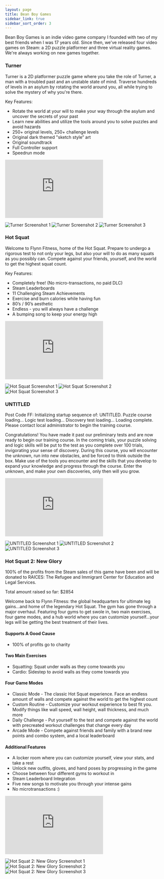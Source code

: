 ```yaml
---
layout: page
title: Bean Boy Games
sidebar_link: true
sidebar_sort_order: 3
---
```


Bean Boy Games is an indie video game company I founded with two of my best friends when I was 17 years old. Since then, we've released four video games on Steam: a 2D puzzle platformer and three virtual reality games. We're always working on new games together.

### Turner
Turner is a 2D platformer puzzle game where you take the role of Turner, a man with a troubled past and an unstable state of mind. Traverse hundreds of levels in an asylum by rotating the world around you, all while trying to solve the mystery of why you're there.

Key Features:
* Rotate the world at your will to make your way through the asylum and uncover the secrets of your past
* Learn new abilities and utilize the tools around you to solve puzzles and avoid hazards
* 250+ original levels, 250+ challenge levels
* Original dark themed "sketch style” art
* Original soundtrack
* Full Controller support
* Speedrun mode

<iframe src="https://store.steampowered.com/widget/499340/?t=Turner" frameborder="0" width="320" height="190"></iframe>

![Turner Screenshot 1](/assets/images/turner-1.jpg)
![Turner Screenshot 2](/assets/images/turner-2.jpg)
![Turner Screenshot 3](/assets/images/turner-3.jpg)

### Hot Squat
Welcome to Flynn Fitness, home of the Hot Squat. Prepare to undergo a rigorous test to not only your legs, but also your will to do as many squats as you possibly can. Compete against your friends, yourself, and the world to get the highest squat count.

Key Features:
* Completely free! (No micro-transactions, no paid DLC)
* Steam Leaderboards
* 11 Challenging Steam Achievements
* Exercise and burn calories while having fun
* 80’s / 90’s aesthetic
* Endless - you will always have a challenge
* A bumping song to keep your energy high

<iframe src="https://store.steampowered.com/widget/553590/?t=Hot%20Squat" frameborder="0" width="320" height="190"></iframe>

![Hot Squat Screenshot 1](/assets/images/hot-squat-1.jpg)
![Hot Squat Screenshot 2](/assets/images/hot-squat-2.jpg)
![Hot Squat Screenshot 3](/assets/images/hot-squat-3.jpg)

### UNTITLED
Post Code FF: Initializing startup sequence of: UNTITLED. Puzzle course loading… Logic test loading… Discovery test loading… Loading complete. Please contact local administrator to begin the training course.

Congratulations! You have made it past our preliminary tests and are now ready to begin our training course. In the coming trials, your puzzle solving and logic skills will be put to the test as you complete over 100 trials, invigorating your sense of discovery. During this course, you will encounter the unknown, run into new obstacles, and be forced to think outside the box. Make use of the tools you encounter and the skills that you develop to expand your knowledge and progress through the course. Enter the unknown, and make your own discoveries, only then will you grow.

<iframe src="https://store.steampowered.com/widget/639770/?t=UNTITLED" frameborder="0" width="320" height="190"></iframe>

![UNTITLED Screenshot 1](/assets/images/untitled-1.jpg)
![UNTITLED Screenshot 2](/assets/images/untitled-2.jpg)
![UNTITLED Screenshot 3](/assets/images/untitled-3.jpg)

### Hot Squat 2: New Glory
100% of the profits from the Steam sales of this game have been and will be donated to RAICES: The Refugee and Immigrant Center for Education and Legal Services.

Total amount raised so far: $2854

Welcome back to Flynn Fitness: the global headquarters for ultimate leg gains...and home of the legendary Hot Squat. The gym has gone through a major overhaul. Featuring four gyms to get swole in, two main exercises, four game modes, and a hub world where you can customize yourself...your legs will be getting the best treatment of their lives.

#### Supports A Good Cause
* 100% of profits go to charity

#### Two Main Exercises
* Squatting: Squat under walls as they come towards you
* Cardio: Sidestep to avoid walls as they come towards you
    
#### Four Game Modes
* Classic Mode - The classic Hot Squat experience. Face an endless amount of walls and compete against the world to get the highest count
* Custom Routine - Customize your workout experience to best fit you. Modify things like wall speed, wall height, wall thickness, and much more
* Daily Challenge - Put yourself to the test and compete against the world with precreated workout challenges that change every day
* Arcade Mode - Compete against friends and family with a brand new points and combo system, and a local leaderboard

#### Additional Features
* A locker room where you can customize yourself, view your stats, and take a rest
* Unlock new outfits, gloves, and hand poses by progressing in the game
* Choose between four different gyms to workout in
* Steam Leaderboard Integration
* Five new songs to motivate you through your intense gains
* No microtransactions :)

<iframe src="https://store.steampowered.com/widget/1027190/?t=Hot%20Squat%202" frameborder="0" width="320" height="190"></iframe>

![Hot Squat 2: New Glory Screenshot 1](/assets/images/hot-squat-new-glory-1.jpg)
![Hot Squat 2: New Glory Screenshot 2](/assets/images/hot-squat-new-glory-2.jpg)
![Hot Squat 2: New Glory Screenshot 3](/assets/images/hot-squat-new-glory-3.jpg)
